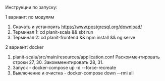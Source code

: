 Инструкции по запуску:

1 вариант: по модулям
1. Скачать и установить https://www.postgresql.org/download/
2. Терминал 1: cd planit-scala && sbt run
3. Терминал 2: cd planit-frontend && npm install && ng serve

2 вариант: docker 
1. planit-scala/src/main/resources/application.conf  Раскомментировать строки 27, 30. Закомменитировать 28, 31.  
2. Запуск - docker-compose up -d --force-recreate
3. Выключение и очистка - docker-compose down --rmi all

